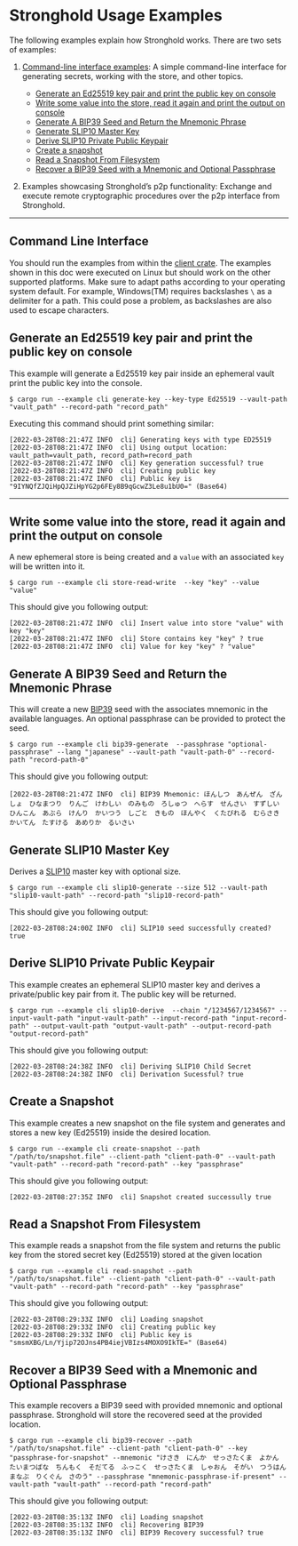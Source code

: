 # Stronghold Usage Examples

The following examples explain how Stronghold works. There are two sets of examples:

1) [Command-line interface examples](#command-line-interface): A simple command-line interface for generating secrets, working with the store, and other topics.
    - [Generate an Ed25519 key pair and print the public key on console](#generate-an-ed25519-key-pair-and-print-the-public-key-on-console)
    - [Write some value into the store, read it again and print the output on console](#write-some-value-into-the-store-read-it-again-and-print-the-output-on-console)
    - [Generate A BIP39 Seed and Return the Mnemonic Phrase](#generate-a-bip39-seed-and-return-the-mnemonic-phrase)
    - [Generate SLIP10 Master Key](#generate-slip10-master-key)
    - [Derive SLIP10 Private Public Keypair](#derive-slip10-private-public-keypair)
    - [Create a snapshot](#create-a-snapshot)
    - [Read a Snapshot From Filesystem](#read-a-snapshot-from-filesystem)
    - [Recover a BIP39 Seed with a Mnemonic and Optional Passphrase](#recover-a-bip39-seed-with-a-mnemonic-and-optional-passphrase)

2) Examples showcasing Stronghold’s p2p functionality: Exchange and execute remote cryptographic procedures over the p2p interface from Stronghold.

---
## Command Line Interface


You should run the examples from within the [client crate](https://github.com/iotaledger/stronghold.rs/tree/dev/client). The examples shown in this doc were executed on Linux but should work on the other supported platforms. Make sure to adapt paths according to your operating system default. For example, Windows(TM) requires backslashes `\` as a delimiter for a path. This could pose a problem, as backslashes are also used to escape characters.

## Generate an Ed25519 key pair and print the public key on console

This example will generate a Ed25519 key pair inside an ephemeral vault print the public key into the console.

```lang:rust
$ cargo run --example cli generate-key --key-type Ed25519 --vault-path "vault_path" --record-path "record_path"
```

Executing this command should print something similar:

```
[2022-03-28T08:21:47Z INFO  cli] Generating keys with type ED25519
[2022-03-28T08:21:47Z INFO  cli] Using output location: vault_path=vault_path, record_path=record_path
[2022-03-28T08:21:47Z INFO  cli] Key generation successful? true
[2022-03-28T08:21:47Z INFO  cli] Creating public key
[2022-03-28T08:21:47Z INFO  cli] Public key is "9IYNQfZJQiHpQJZiHpYG2p6FEy8B9qGcwZ3Le8u1bU0=" (Base64)
```

---

## Write some value into the store, read it again and print the output on console

A new ephemeral store is being created and a `value` with an associated `key` will be written into it.

```lang:rust
$ cargo run --example cli store-read-write  --key "key" --value "value"
```

This should give you following output:

```
[2022-03-28T08:21:47Z INFO  cli] Insert value into store "value" with key "key"
[2022-03-28T08:21:47Z INFO  cli] Store contains key "key" ? true
[2022-03-28T08:21:47Z INFO  cli] Value for key "key" ? "value"
```

## Generate A BIP39 Seed and Return the Mnemonic Phrase

This will create a new [BIP39](https://github.com/bitcoin/bips/blob/master/bip-0039.mediawiki) seed with the associates mnemonic in the available languages. 
An optional passphrase can be provided to protect the seed.

```lang:rust
$ cargo run --example cli bip39-generate  --passphrase "optional-passphrase" --lang "japanese" --vault-path "vault-path-0" --record-path "record-path-0"
```

This should give you following output:
```
[2022-03-28T08:21:47Z INFO  cli] BIP39 Mnemonic: ほんしつ　あんぜん　ざんしょ　ひなまつり　りんご　けわしい　のみもの　ろしゅつ　へらす　せんさい　すずしい　ひんこん　あぶら　けんり　かいつう　しごと　きもの　ほんやく　くたびれる　むらさき　かいてん　たすける　あめりか　るいさい
```

## Generate SLIP10 Master Key

Derives a [SLIP10](https://github.com/satoshilabs/slips/blob/master/slip-0010.md) master key with optional size.

```lang:rust
$ cargo run --example cli slip10-generate --size 512 --vault-path "slip10-vault-path" --record-path "slip10-record-path"
```

This should give you following output:
```
[2022-03-28T08:24:00Z INFO  cli] SLIP10 seed successfully created? true
```


## Derive SLIP10 Private Public Keypair

This example creates an ephemeral SLIP10 master key and derives a private/public key pair from it. The public key will be returned.

```lang:rust
$ cargo run --example cli slip10-derive  --chain "/1234567/1234567" --input-vault-path "input-vault-path" --input-record-path "input-record-path" --output-vault-path "output-vault-path" --output-record-path "output-record-path"
```

This should give you following output:
```
[2022-03-28T08:24:38Z INFO  cli] Deriving SLIP10 Child Secret
[2022-03-28T08:24:38Z INFO  cli] Derivation Sucessful? true
```

## Create a Snapshot

This example creates a new snapshot on the file system and generates and stores a new key (Ed25519) inside the desired location.

```lang:rust
$ cargo run --example cli create-snapshot --path "/path/to/snapshot.file" --client-path "client-path-0" --vault-path "vault-path" --record-path "record-path" --key "passphrase"
```

This should give you following output:
```
[2022-03-28T08:27:35Z INFO  cli] Snapshot created successully true
```

## Read a Snapshot From Filesystem

This example reads a snapshot from the file system and returns the public key from the stored secret key (Ed25519) stored at the given location

```lang:rust
$ cargo run --example cli read-snapshot --path "/path/to/snapshot.file" --client-path "client-path-0" --vault-path "vault-path" --record-path "record-path" --key "passphrase"
```

This should give you following output:
```
[2022-03-28T08:29:33Z INFO  cli] Loading snapshot
[2022-03-28T08:29:33Z INFO  cli] Creating public key
[2022-03-28T08:29:33Z INFO  cli] Public key is "smsmXBG/Ln/Yjip72OJns4PB4iejVBIzs4MOXO9IkTE=" (Base64)
```

## Recover a BIP39 Seed with a Mnemonic and Optional Passphrase

This example recovers a BIP39 seed with provided mnemonic and optional passphrase. Stronghold will store the recovered seed at the provided location. 

```lang:rust
$ cargo run --example cli bip39-recover --path "/path/to/snapshot.file" --client-path "client-path-0" --key "passphrase-for-snapshot" --mnemonic "けさき　にんか　せっさたくま　よかん　たいまつばな　ちんもく　そだてる　ふっこく　せっさたくま　しゃおん　そがい　つうはん　まなぶ　りくぐん　さのう" --passphrase "mnemonic-passphrase-if-present" --vault-path "vault-path" --record-path "record-path"
```

This should give you following output:
```
[2022-03-28T08:35:13Z INFO  cli] Loading snapshot
[2022-03-28T08:35:13Z INFO  cli] Recovering BIP39
[2022-03-28T08:35:13Z INFO  cli] BIP39 Recovery successful? true
```
